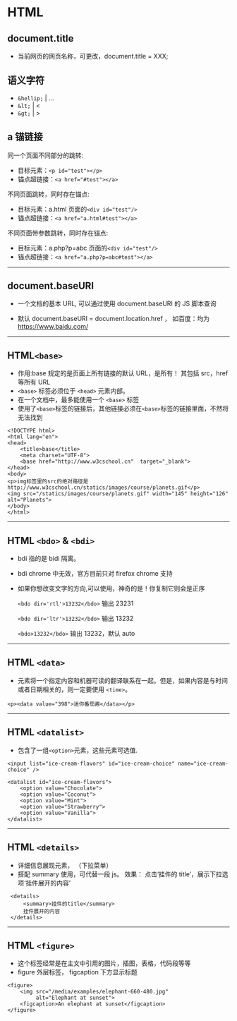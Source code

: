 # HTML

## document.title

- 当前网页的网页名称，可更改，document.title = XXX;

## 语义字符

- `&hellip;` | &hellip;
- `&lt;` | &lt;
- `&gt;` | &gt;

## a 锚链接

同一个页面不同部分的跳转:

- 目标元素：`<p id="test"></p>`
- 锚点超链接：`<a href="#test"></a>`

不同页面跳转，同时存在锚点:

- 目标元素：a.html 页面的`<div id="test"/>`
- 锚点超链接：`<a href="a.html#test"></a>`

不同页面带参数跳转，同时存在锚点:

- 目标元素：a.php?p=abc 页面的`<div id="test"/>`
- 锚点超链接：`<a href="a.php?p=abc#test"></a>`

---

## document.baseURI

- 一个文档的基本 URL, 可以通过使用 document.baseURI 的 JS 脚本查询

- 默认 document.baseURI = document.location.href ， 如百度：均为 https://www.baidu.com/

---

## HTML`<base>`

- 作用:base 规定的是页面上所有链接的默认 URL，是所有！ 其包括 src，href 等所有 URL
- `<base>` 标签必须位于 `<head>` 元素内部。
- 在一个文档中，最多能使用一个 `<base>` 标签
- 使用了`<base>`标签的链接后，其他链接必须在`<base>`标签的链接里面，不然将无法找到

```
<!DOCTYPE html>
<html lang="en">
<head>
    <title>base</title>
    <meta charset="UTF-8">
    <base href="http://www.w3cschool.cn"  target="_blank">
</head>
<body>
<p>img标签里的src的绝对路径是http://www.w3cschool.cn/statics/images/course/planets.gif</p>
<img src="/statics/images/course/planets.gif" width="145" height="126" alt="Planets">
</body>
</html>

```

---

## HTML `<bdo>` & `<bdi>`

- bdi 指的是 bidi 隔离。
- bdi chrome 中无效，官方目前只对 firefox chrome 支持
- 如果你想改变文字的方向,可以使用<bdo>，神奇的是！你复制它则会是正序

  `<bdo dir='rtl'>13232</bdo>` 输出 23231

  `<bdo dir='ltr'>13232</bdo>` 输出 13232

  `<bdo>13232</bdo>` 输出 13232，默认 auto

---

## HTML `<data>`

- 元素将一个指定内容和机器可读的翻译联系在一起。但是，如果内容是与时间或者日期相关的，则一定要使用 `<time>`。

`<p><data value="398">迷你番茄酱</data></p>`

---

## HTML `<datalist>`

- 包含了一组`<option>`元素，这些元素可选值.

```
<input list="ice-cream-flavors" id="ice-cream-choice" name="ice-cream-choice" />

<datalist id="ice-cream-flavors">
    <option value="Chocolate">
    <option value="Coconut">
    <option value="Mint">
    <option value="Strawberry">
    <option value="Vanilla">
</datalist>

```

---

## HTML `<details>`

- 详细信息展现元素， （下拉菜单）
- 搭配 summary 使用，可代替一段 js。 效果： 点击‘挂件的 title’，展示下拉选项‘挂件展开的内容’

```
 <details>
     <summary>挂件的title</summary>
     挂件展开的内容
 </details>
```

---

## HTML `<figure>`

- 这个标签经常是在主文中引用的图片，插图，表格，代码段等等
- figure 外层标签， figcaption 下方显示标题

```
<figure>
    <img src="/media/examples/elephant-660-480.jpg"
         alt="Elephant at sunset">
    <figcaption>An elephant at sunset</figcaption>
</figure>
```
